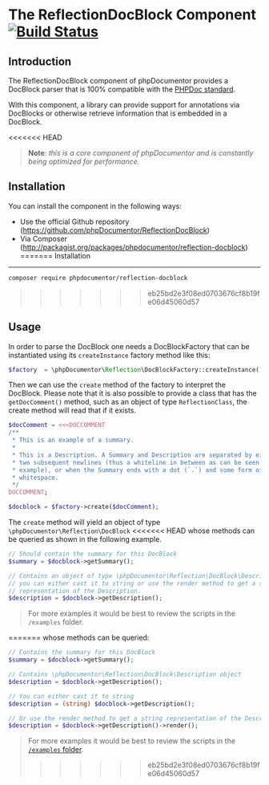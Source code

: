 The ReflectionDocBlock Component [![Build Status](https://secure.travis-ci.org/phpDocumentor/ReflectionDocBlock.png)](https://travis-ci.org/phpDocumentor/ReflectionDocBlock)
================================

Introduction
------------

The ReflectionDocBlock component of phpDocumentor provides a DocBlock parser
that is 100% compatible with the [PHPDoc standard](http://phpdoc.org/docs/latest).

With this component, a library can provide support for annotations via DocBlocks
or otherwise retrieve information that is embedded in a DocBlock.

<<<<<<< HEAD
> **Note**: *this is a core component of phpDocumentor and is constantly being
> optimized for performance.*

Installation
------------

You can install the component in the following ways:

* Use the official Github repository (https://github.com/phpDocumentor/ReflectionDocBlock)
* Via Composer (http://packagist.org/packages/phpdocumentor/reflection-docblock)
=======
Installation
------------

```bash
composer require phpdocumentor/reflection-docblock
```
>>>>>>> eb25bd2e3f08ed0703676cf8b19fe06d45060d57

Usage
-----

In order to parse the DocBlock one needs a DocBlockFactory that can be
instantiated using its `createInstance` factory method like this:

```php
$factory  = \phpDocumentor\Reflection\DocBlockFactory::createInstance();
```

Then we can use the `create` method of the factory to interpret the DocBlock. 
Please note that it is also possible to provide a class that has the 
`getDocComment()` method, such as an object of type `ReflectionClass`, the
create method will read that if it exists.

```php
$docComment = <<<DOCCOMMENT
/**
 * This is an example of a summary.
 *
 * This is a Description. A Summary and Description are separated by either
 * two subsequent newlines (thus a whiteline in between as can be seen in this
 * example), or when the Summary ends with a dot (`.`) and some form of
 * whitespace.
 */
DOCCOMMENT;

$docblock = $factory->create($docComment);
```

The `create` method will yield an object of type `\phpDocumentor\Reflection\DocBlock`
<<<<<<< HEAD
whose methods can be queried as shown in the following example.

```php
// Should contain the summary for this DocBlock
$summary = $docblock->getSummary();

// Contains an object of type \phpDocumentor\Reflection\DocBlock\Description; 
// you can either cast it to string or use the render method to get a string 
// representation of the Description.
$description = $docblock->getDescription();
```

> For more examples it would be best to review the scripts in the `/examples` 
> folder.

=======
whose methods can be queried:

```php
// Contains the summary for this DocBlock
$summary = $docblock->getSummary();

// Contains \phpDocumentor\Reflection\DocBlock\Description object
$description = $docblock->getDescription();

// You can either cast it to string
$description = (string) $docblock->getDescription();

// Or use the render method to get a string representation of the Description.
$description = $docblock->getDescription()->render();
```

> For more examples it would be best to review the scripts in the [`/examples` folder](/examples).
>>>>>>> eb25bd2e3f08ed0703676cf8b19fe06d45060d57
